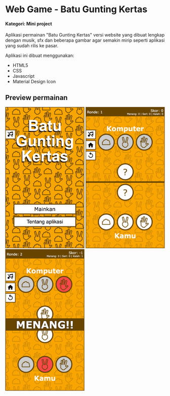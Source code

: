 # Web Game - Batu Gunting Kertas

#### Kategori: Mini project

Aplikasi permainan "Batu Gunting Kertas" versi website yang dibuat lengkap dengan musik, sfx dan beberapa gambar agar semakin mirip seperti aplikasi yang sudah rilis ke pasar.

Aplikasi ini dibuat menggunakan:
- HTML5
- CSS
- Javascript  
- Material Design Icon

## Preview permainan
<img src="./Screenshots/1.png" width="250" alt="Screenshot 1"> <img src="./Screenshots/2.png" width="250" alt="Screenshot 2"> <img src="./Screenshots/3.png" width="250" alt="Screenshot 3">
